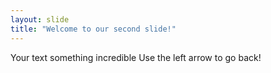 ```yaml
---
layout: slide
title: "Welcome to our second slide!"
---
```

Your text something incredible
Use the left arrow to go back!
